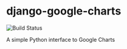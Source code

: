 django-google-charts
====================

![Build Status](https://travis-ci.org/danpalmer/django-google-charts.svg?branch=master)

A simple Python interface to Google Charts

